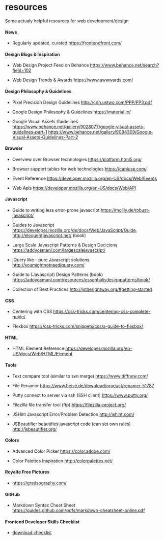 # resources
Some actualy helpful resources for web development/design

#### News

  * Regularly updated, curated
  https://frontendfront.com/


#### Design Blogs & Inspiration

  * Web Design Project Feed on Behance
  https://www.behance.net/search?field=102

  * Web Design Trends & Awards
  https://www.awwwards.com/


#### Design Philosophy & Guidelines
 
  * Pixel Precision Design Guidelines
  http://cdn.ustwo.com/PPP/PP3.pdf
 
  * Google Design Philosophy & Guidelines
  https://material.io/
  
  * Google Visual Assets Guidelines
  https://www.behance.net/gallery/9028077/google-visual-assets-guidelines-part-1
  https://www.behance.net/gallery/9084309/Google-Visual-Assets-Guidelines-Part-2


#### Browser

  * Overview over Browser technologies
  https://platform.html5.org/

  * Browser support tables for web technologies
  https://caniuse.com/
 
  * Event Reference
  https://developer.mozilla.org/en-US/docs/Web/Events
  
  * Web Apis
  https://developer.mozilla.org/en-US/docs/Web/API


#### Javascript

  * Guide to writing less error-prone javascript
  https://molily.de/robust-javascript/

  * Guides to Javascript
  https://developer.mozilla.org/de/docs/Web/JavaScript/Guide, 
  http://eloquentjavascript.net/ (book)

  * Large Scale Javascript Patterns & Design Decicions
  https://addyosmani.com/largescalejavascript/
  
  * jQuery like - pure Javascript solutions
  http://youmightnotneedjquery.com/

  * Guide to (Javascript) Design Patterns (book)
  https://addyosmani.com/resources/essentialjsdesignpatterns/book/

  * Collection of Best Practices
  http://jstherightway.org/#getting-started


#### CSS
  
  * Centering with CSS
  https://css-tricks.com/centering-css-complete-guide/

  * Flexbox
  https://css-tricks.com/snippets/css/a-guide-to-flexbox/
  

#### HTML

 * HTML Element Reference
 https://developer.mozilla.org/en-US/docs/Web/HTML/Element
 

#### Tools

* Text compare tool (similar to svn merge)
https://www.diffnow.com/

* File Renamer
https://www.heise.de/download/product/renamer-51787

* Putty connect to server via ssh (SSH client)
https://www.putty.org/

* Filezilla file transfer tool (ftp)
https://filezilla-project.org/

* JSHint Javascript Error/Problem Detection
http://jshint.com/

* JSBeautifier beautifies javascript code (can set own rules)
http://jsbeautifier.org/

#### Colors

 * Advanced Color Picker
 https://color.adobe.com/
 
 * Color Palettes Inspiration
 http://colorpalettes.net/


#### Royalte Free Pictures

 * https://gratisography.com/

#### GitHub

  * Markdown Syntax Cheat Sheet
  https://guides.github.com/pdfs/markdown-cheatsheet-online.pdf

#### Frontend Developer Skills Checklist
 * [download checklist](https://1onjea25cyhx3uvxgs4vu325-wpengine.netdna-ssl.com/wp-content/uploads/2014/12/UdacityUltimateSkillsChecklistforYourFirstFrontEndDeveloperJob.pdf)
